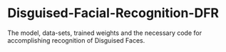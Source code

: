 # Disguised-Facial-Recognition-DFR
The model, data-sets, trained weights and the necessary code for accomplishing recognition of Disguised Faces.
